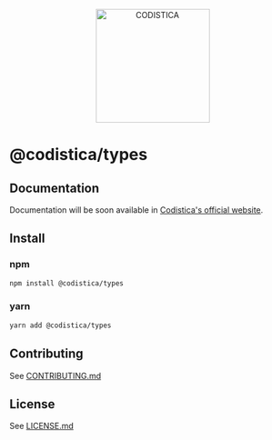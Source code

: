 
<!--suppress HtmlDeprecatedAttribute -->

<br/>

<div align="center">
  <a href="https://www.codistica.com">
    <img height="200" src="https://codistica-public.s3-eu-west-1.amazonaws.com/logo-full.png" alt="CODISTICA">
  </a>
  <br>
  
</div>


# @codistica/types

## Documentation

Documentation will be soon available in [Codistica's official website][coidistica-js-docs-url].


## Install

### npm
```bash
npm install @codistica/types
```

### yarn
```bash
yarn add @codistica/types
```

## Contributing

See [CONTRIBUTING.md](https://github.com/codistica/codistica-js/blob/develop/CONTRIBUTING.md)


## License

See [LICENSE.md](https://github.com/codistica/codistica-js/blob/develop/LICENSE.md)


<!--LINKS-->
[coidistica-js-docs-url]: https://www.codistica.com/